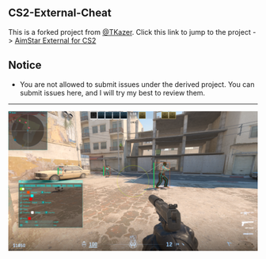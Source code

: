 ## CS2-External-Cheat
This is a forked project from [@TKazer](https://github.com/TKazer). Click this link to jump to the project -> 
[AimStar External for CS2](https://github.com/CowNowK/AimStarCS2)

## Notice
- You are not allowed to submit issues under the derived project. You can submit issues here, and I will try my best to review them.

***
![](/Image2.png)
